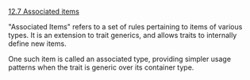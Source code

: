 [12.7 Associated items](http://rustbyexample.com/generics/assoc_items.html)

"Associated Items" refers to a set of rules pertaining to items of various types.
It is an extension to trait generics, and allows traits to internally define new items.

One such item is called an associated type, providing simpler usage patterns
when the trait is generic over its container type.

